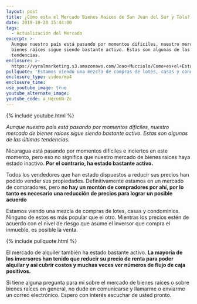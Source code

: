 ```yaml
---
layout: post
title: ¿Cómo esta el Mercado Bienes Raíces de San Juan del Sur y Tola?
date: 2019-10-28 15:44:00
tags:
  - Actualización del Mercado
excerpt: >-
  Aunque nuestro país está pasando por momentos difíciles, nuestro mercado de
  bienes raíces sigue siendo bastante activo. Estas son algunas de las últimas
  tendencias.
enclosure: >-
  https://vyralmarketing.s3.amazonaws.com/Joao+Mucciolo/Como+es+el+Estado+del+Mercado+Bienes+Raices+de+San+Juan+del+Sur_+(1).mp4
pullquote: 'Estamos viendo una mezcla de compras de lotes, casas y condominios.'
enclosure_type: video/mp4
enclosure_time:
use_youtube_image: true
youtube_alternate_image:
youtube_code: a_Hqcu6N-Zc
---
```


{% include youtube.html %}

*Aunque nuestro pa&iacute;s est&aacute; pasando por momentos dif&iacute;ciles, nuestro mercado de bienes ra&iacute;ces sigue siendo bastante activo. Estas son algunas de las &uacute;ltimas tendencias.*

Nicaragua est&aacute; pasando por momentos dif&iacute;ciles e inciertos en este momento, pero eso no significa que nuestro mercado de bienes ra&iacute;ces haya estado inactivo.&nbsp;**Por el contrario, ha estado bastante activo.**

Todos los vendedores que han estado dispuestos a reducir sus precios han podido vender sus propiedades. Definitivamente estamos en un mercado de compradores, pero&nbsp;**no hay un mont&oacute;n de compradores por ah&iacute;, por lo tanto es necesario una reducci&oacute;n de precios para lograr un posible acuerdo**

Estamos viendo una mezcla de compras de lotes, casas y condominios. Ninguno de estos es m&aacute;s popular que el otro. Mientras los precios est&eacute;n de acuerdo con el nivel de riesgo que asume el inversor que compra el inmueble, es posible la venta.

{% include pullquote.html %}

El mercado de alquiler tambi&eacute;n ha estado bastante activo.&nbsp;**La mayor&iacute;a de los inversores han tenido que reducir su precio de renta para poder alquilar y asi cubrir costos y muchas veces ver n&uacute;meros de flujo de caja positivos.**

Si tiene alguna pregunta para m&iacute; sobre el mercado de bienes ra&iacute;ces o sobre bienes ra&iacute;ces en general, no dude en comunicarse y llamarme o enviarme un correo electr&oacute;nico. Espero con inter&eacute;s escuchar de usted pronto.

&nbsp;
